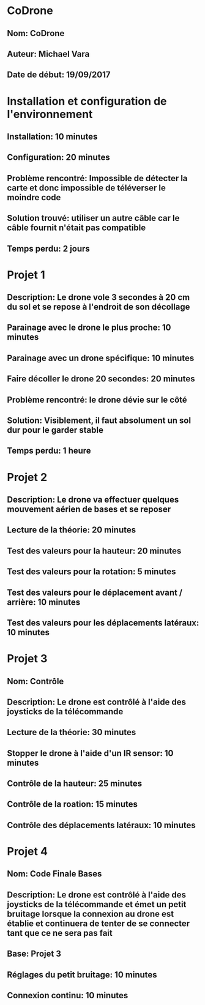 # CoDrone



## Nom: CoDrone
## Auteur: Michael Vara
## Date de début: 19/09/2017



# Installation et configuration de l'environnement
## Installation: 10 minutes
## Configuration: 20 minutes

## Problème rencontré: Impossible de détecter la carte et donc impossible de téléverser le moindre code
## Solution trouvé: utiliser un autre câble car le câble fournit n'était pas compatible
## Temps perdu: 2 jours



# Projet 1
## Description: Le drone vole 3 secondes à 20 cm du sol et se repose à l'endroit de son décollage
## 
## Parainage avec le drone le plus proche: 10 minutes
## Parainage avec un drone spécifique: 10 minutes
## Faire décoller le drone 20 secondes: 20 minutes
## Problème rencontré: le drone dévie sur le côté
## Solution: Visiblement, il faut absolument un sol dur pour le garder stable
## Temps perdu: 1 heure
##
##
# Projet 2
## Description: Le drone va effectuer quelques mouvement aérien de bases et se reposer
##
## Lecture de la théorie: 20 minutes
## Test des valeurs pour la hauteur: 20 minutes
## Test des valeurs pour la rotation: 5 minutes
## Test des valeurs pour le déplacement avant / arrière: 10 minutes
## Test des valeurs pour les déplacements latéraux: 10 minutes
##
##
# Projet 3
## Nom: Contrôle
## Description: Le drone est contrôlé à l'aide des joysticks de la télécommande
##
## Lecture de la théorie: 30 minutes
## Stopper le drone à l'aide d'un IR sensor: 10 minutes
## Contrôle de la hauteur: 25 minutes
## Contrôle de la roation: 15 minutes
## Contrôle des déplacements latéraux: 10 minutes
##
##
# Projet 4
## Nom: Code Finale Bases
## Description: Le drone est contrôlé à l'aide des joysticks de la télécommande et émet un petit bruitage lorsque la connexion au drone est établie et continuera de tenter de se connecter tant que ce ne sera pas fait
##
## Base: Projet 3
## Réglages du petit bruitage: 10 minutes
## Connexion continu: 10 minutes

